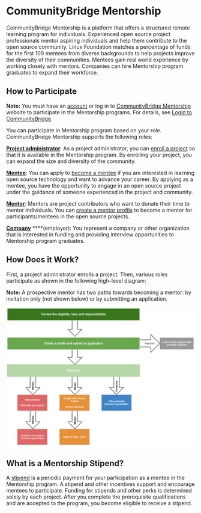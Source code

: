 # CommunityBridge Mentorship

CommunityBridge Mentorship is a platform that offers a structured remote learning program for individuals. Experienced open source project professionals mentor aspiring individuals and help them contribute to the open source community. Linux Foundation matches a percentage of funds for the first 100 mentees from diverse backgrounds to help projects improve the diversity of their communities. Mentees gain real world experience by working closely with mentors. Companies can hire Mentorship program graduates to expand their workforce.

## How to Participate <a id="CommunityBridgeMentorship-HowtoParticipate"></a>

**Note:** You must have an [account](../../sso/create-an-account.md) or log in to [CommunityBridge Mentorship](https://people.communitybridge.org/) website to participate in the Mentorship programs.  For details, see [Login to CommunityBridge](../../sso/log-in-to-communitybridge/).

You can participate in Mentorship program based on your role. CommunityBridge Mentorship supports the following roles:

[**Project administrator**](administrators/): As a project administrator, you can [enroll a project](administrators/enroll-your-project/) so that it is available in the Mentorship program. By enrolling your project, you can expand the size and diversity of the community.

[**Mentee**](mentees/): You can apply to [become a mentee](mentees/become-a-mentee/) if you are interested in learning open source technology and want to advance  your career. By applying as a mentee, you have the opportunity to engage in an open source project under the guidance of someone experienced in the project and community.

[**Mentor**](mentors/): Mentors are project contributors who want to donate their time to mentor individuals. You can [create a mentor profile](mentors/become-a-mentor/create-a-mentor-profile.md) to become a mentor for participants/mentees in the open source projects.

[**Company**](companies/) ****\(employer\): You represent a company or other organization that is interested in funding and providing interview opportunities to Mentorship program graduates.

## How Does it Work? <a id="CommunityBridgeMentorship-HowDoesitWork?"></a>

First, a project administrator enrolls a project. Then, various roles participate as shown in the following high-level diagram:

**Note:** A prospective mentor has two paths towards becoming a mentor: by invitation only \(not shown below\) or by submitting an application.

![Mentorship Workflow](../../.gitbook/assets/how-does-mentorship-work.png)

## What is a Mentorship Stipend? <a id="CommunityBridgeMentorship-WhatisaMentorshipStipend?"></a>

A [stipend](mentee-stipends/) is a periodic payment for your participation as a mentee in the Mentorship program. A stipend and other incentives support and encourage mentees to participate. Funding for stipends and other perks is determined solely by each project. After you complete the prerequisite qualifications and are accepted to the program, you become eligible to receive a stipend.

